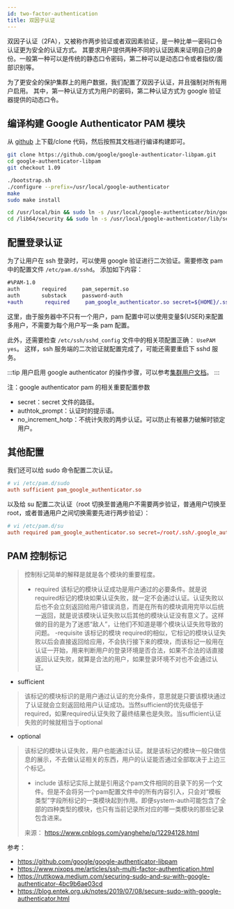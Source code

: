 ```yaml
---
id: two-factor-authentication
title: 双因子认证
---
```

双因子认证（2FA），又被称作两步验证或者双因素验证，是一种比单一密码口令认证更为安全的认证方式。
其要求用户提供两种不同的认证因素来证明自己的身份。一般第一种可以是传统的静态口令密码，第二种可以是动态口令或者指纹/面部识别等。

为了更安全的保护集群上的用户数据，我们配置了双因子认证，并且强制对所有用户启用。
其中，第一种认证方式为用户的密码，第二种认证方式为 google 验证器提供的动态口令。

## 编译构建 Google Authenticator PAM 模块
从 [github](https://github.com/google/google-authenticator-libpam) 上下载/clone 代码，然后按照其文档进行编译构建即可。
```bash
git clone https://github.com/google/google-authenticator-libpam.git
cd google-authenticator-libpam
git checkout 1.09

./bootstrap.sh
./configure --prefix=/usr/local/google-authenticator
make
sudo make install

cd /usr/local/bin && sudo ln -s /usr/local/google-authenticator/bin/google-authenticator ./
cd /lib64/security && sudo ln -s /usr/local/google-authenticator/lib/security/pam_google_authenticator.so ./
```
## 配置登录认证
为了让用户在 ssh 登录时，可以使用 google 验证进行二次验证。需要修改 pam 中的配置文件 `/etc/pam.d/sshd`。
添加如下内容：
```diff
#%PAM-1.0
auth       required     pam_sepermit.so
auth       substack     password-auth
+auth       required     pam_google_authenticator.so secret=${HOME}/.ssh/.google_authenticator
```
这里，由于服务器中不只有一个用户，pam 配置中可以使用变量${USER}来配置多用户，不需要为每个用户写一条 pam 配置。

此外，还需要检查 `/etc/ssh/sshd_config` 文件中的相关项配置正确： `UsePAM yes`。
这样，ssh 服务端的二次验证就配置完成了，可能还需要重启下 sshd 服务。

:::tip
用户启用 google authenticator 的操作步骤，可以参考[集群用户文档](/users/login/01-normal-login.md)。
:::

注：google authenticator pam 的相关重要配置参数
- secret：secret 文件的路径。
- authtok_prompt：认证时的提示语。
- no_increment_hotp：不统计失败的两步认证。可以防止有被暴力破解时锁定用户。


## 其他配置
我们还可以给 sudo 命令配置二次认证。
```conf
# vi /etc/pam.d/sudo
auth sufficient pam_google_authenticator.so
```
<!-- auth requisite pam_google_authenticator.so secret=/root/.google_authenticator user=root -->

以及给 su 配置二次认证（root 切换至普通用户不需要两步验证，普通用户切换至 root，或者普通用户之间切换需要先进行两步验证）：
```conf
# vi /etc/pam.d/su
auth required pam_google_authenticator.so secret=/root/.ssh/.google_authenticator no_increment_hotp
```

## PAM 控制标记
> 控制标记简单的解释是就是各个模块的重要程度。
> - required
> 该标记的模块认证成功是用户通过的必要条件。就是说required标记的模块如果认证失败，就一定不会通过认证。认证失败以后也不会立刻返回给用户错误消息，而是在所有的模块调用完毕以后统一返回，就是说该模块认证失败以后其他的模块认证没有意义了。这样做的目的是为了迷惑“敌人”，让他们不知道是哪个模块认证失败导致的问题。
> -requisite
> 该标记的模块 required的相似，它标记的模块认证失败以后会直接返回给应用，不会执行接下来的模块，而该标记一般用在认证一开始，用来判断用户的登录环境是否合法，如果不合法的话直接返回认证失败，就算是合法的用户，如果登录环境不对也不会通过认证。
- sufficient
> 该标记的模块标识的是用户通过认证的充分条件，意思就是只要该模块通过了认证就会立刻返回给用户认证成功。当然sufficient的优先级低于required，如果required认证失败了最终结果也是失败。当sufficient认证失败的时候就相当于optional
- optional
> 该标记的模块认证失败，用户也能通过认证。就是该标记的模块一般只做信息的展示，不去做认证相关的东西，用户的认证能否通过全部取决于上边三个标记。
> - include
> 该标记实际上就是引用这个pam文件相同的目录下的另一个文件。但是不会将另一个pam配置文件中的所有内容引入，只会对“模板类型”字段所标记的一类模块起到作用。即便system-auth可能包含了全部的四种类型的模块，也只有当前记录所对应的哪一类模块的那些记录包含进来。
>
> 来源： https://www.cnblogs.com/yanghehe/p/12294128.html

参考：
- https://github.com/google/google-authenticator-libpam
- https://www.nixops.me/articles/ssh-multi-factor-authentication.html
- https://ruttkowa.medium.com/securing-sudo-and-su-with-google-authenticator-4bc9b6ae03cd
- https://blog.entek.org.uk/notes/2019/07/08/secure-sudo-with-google-authenticator.html

